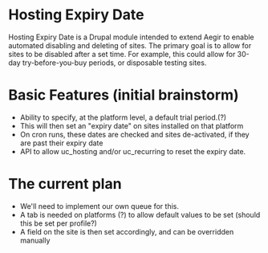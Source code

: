 Hosting Expiry Date
===================

Hosting Expiry Date is a Drupal module intended to extend Aegir to enable automated disabling and deleting of sites. The primary goal is to allow for sites to be disabled after a set time. For example, this could allow for 30-day try-before-you-buy periods, or disposable testing sites.

Basic Features (initial brainstorm)
==============

* Ability to specify, at the platform level, a default trial period.(?)
* This will then set an "expiry date" on sites installed on that platform
* On cron runs, these dates are checked and sites de-activated, if they are past their expiry date
* API to allow uc_hosting and/or uc_recurring to reset the expiry date.

The current plan
================
* We'll need to implement our own queue for this.
* A tab is needed on platforms (?) to allow default values to be set (should this be set per profile?)
* A field on the site is then set accordingly, and can be overridden manually
